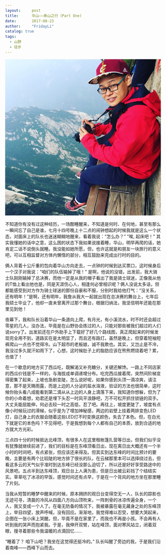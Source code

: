 ```yaml
---
layout:     post
title:      华山——泰山之行（Part One)
date:       2017-08-23
author:     "FridayLi"
catalog: true
tags:
  - 山野
  - 徒步
---
```


![描述](/img/old-post/cf3cf6ecec5936c6449c5945c8fbef99.JPEG)   

不知道你有没有过这种经历，一场酣睡醒来，不知道是何时、在何地，甚至有那么一瞬间忘了自己是谁，七月十四号晚上十二点的闹钟想起的时候我就是这么一个状态，对面床上的队长也迷迷糊糊地醒来，看着我说：“怎么办？”  "唉, 起床吧！" 其实我懂她的话中之意，这么困的状态下我如果说接着睡，华山，明早再爬的话，她肯定二话不说倒头就睡。我没能如她所愿，但，也许这就是和朋友一块旅行的意义吧，可以互相监督对方体内懒惰的部分，相互鼓励来完成出行时的目的。  

俩人背着十公斤重的包向着华山方向走去，一点钟的时候到达买票口，这时候身后一个汉子对我说：“咱们的队伍输掉了哦！” 是啊，他说的没错，出发前，我大骑士队刚刚输掉了总决赛，而他一定是从我的帽子看出了我是骑士球迷，正像我从他的T恤上看出他也是，同是天涯伤心人，相逢何必曾相识呢？俩人没说太多话，但都能感受到对方作为骑士球迷的那份自豪和不服，分别时我给他打气：“没关系，还有明年！”是啊，还有明年，我詹从我大一起就出现在总决赛的舞台上，七年后我硕士毕业了，他却一直未曾离开过那个舞台，根据归纳法，我坚信明年还能在那里见到他！  

夜幕下，我和队长沿着华山一条道向上爬，有月光，有小溪流水，时不时还会超过零星的几人，没办法，毕竟是在山野协会炼过的人，只能对那些被我们超过的人们说sorry了。出发前还在户外助手上下载好了好几个路线图，真正爬起来的时候发现完全用不到，道路实在是太明显了，而且还有路灯。虽然是晚上，但穿着短袖短裤爬山一点也不觉得冷。山下超市的老板娘，诚不我欺也。其实，又岂止是不冷，我没过多久就汗如雨下了，心想，这时候肚子上的脂肪应该在熊熊燃烧着吧？累，也值了！  

在一个歇息的地方买了西瓜吃，既解渴又补充糖分，关键还解馋。一路上不同店家的西瓜价钱是不一样的，与海拔成单调递增分布。吃完西瓜接着爬，突然间阶梯变得密集了起来，上坡也急剧变陡，怎么说好呢，如果你感到头顶一滴凉爽，请注意，那不是天赐雨露，而是上边的人分泌的盐水溶液，验证的方法也很简单，这时候你抬头看八成能看到第二滴从从上边的人身上滴落下来，我知道你想躲，但为了你的小命着想，劝君还是埋下头忍一时风平浪静吧，万不可松开抓住锁链的双手。大丈夫能屈能伸，何必去较一时之高低，忍了吧。再往上，坡度更陡了，坡度有点像小时候玩过的滑梯，似乎是为了增加神秘感，两边的岩壁上挂着两排变色LED灯，自己身上的衣服会随着这些LED灯不时变换这颜色，失去了本色。但，在白光下就是它的本色吗？不见得吧，于是我想到每个人都有自己的本质，放到合适的地方就大方光彩。  

三点四十分的时候抵达北峰顶，有很多人在这里租帐篷扎营等日出，但我们似乎没有犹豫就继续前进了，我们的目标是在东峰顶看日出，现在离日出大概还有一个半小时的时间吧，有点紧张，但应该还来得及。但其实到达东峰的时间比预计的要晚，主要是有两个比较陡的地方排了很长的队，在云梯那里本可以选择绕过去，但看这多云的天气似乎准时到达东峰已经没那么迫切了，所以还是好好享受路途中的风景吧。五点半到达东峰顶，观日台上人满为患，但是日出被云彩挡了个结结实实。草草吃了冰凉的早饭，感觉时间还有点早，于是在一个背风的地方坐在那里睡了片刻。  

当我从短暂的睡梦中醒来的时候，原本拥挤的观日台变得空无一人，队长的踪影也无迹可寻，清晨的冷风从四面八方向山顶吹来，一阵刺骨的冰凉传遍全身，一个人，我又变成一个人了。在毫无防备的情况下，我被暴露在毫无藏身之处的东峰顶上，举目四望，放声呼喊，没有回应。渐渐地，我觉得难以忍受，想要大哭起来，企图在一张小床上哭醒。但，毕竟不是在家里了，而我也不再是小孩。不会再有人听到我的哭声而抱紧我。于是，我伸开双臂，站在峰顶，面对寒风站立，闭着双眼，搜寻着那些令我温暖的点滴回忆......  

“睡着了？ 咱下山吧？我坐在这觉得还挺冷的。” 队长叫醒了旁边的我，于是我们沿着南峰——西峰下山而去。